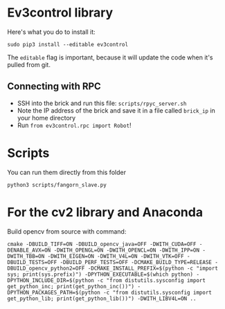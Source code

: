 
# Ev3control library
Here's what you do to install it:
```
sudo pip3 install --editable ev3control
```
The `editable` flag is important, because it will update the code when it's pulled from git.

## Connecting with RPC

- SSH into the brick and run this file: `scripts/rpyc_server.sh`
- Note the IP address of the brick and save it in a file called `brick_ip` in your home directory
- Run `from ev3control.rpc import Robot`!


# Scripts
You can run them directly from this folder
```
python3 scripts/fangorn_slave.py
```
# For the cv2 library and Anaconda

Build opencv from source with command:

```
cmake -DBUILD_TIFF=ON -DBUILD_opencv_java=OFF -DWITH_CUDA=OFF -DENABLE_AVX=ON -DWITH_OPENGL=ON -DWITH_OPENCL=ON -DWITH_IPP=ON -DWITH_TBB=ON -DWITH_EIGEN=ON -DWITH_V4L=ON -DWITH_VTK=OFF -DBUILD_TESTS=OFF -DBUILD_PERF_TESTS=OFF -DCMAKE_BUILD_TYPE=RELEASE -DBUILD_opencv_python2=OFF -DCMAKE_INSTALL_PREFIX=$(python -c "import sys; print(sys.prefix)") -DPYTHON_EXECUTABLE=$(which python) -DPYTHON_INCLUDE_DIR=$(python -c "from distutils.sysconfig import get_python_inc; print(get_python_inc())") -DPYTHON_PACKAGES_PATH=$(python -c "from distutils.sysconfig import get_python_lib; print(get_python_lib())") -DWITH_LIBV4L=ON ..

```
